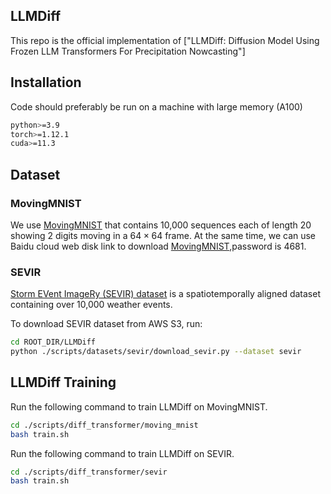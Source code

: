 ## LLMDiff

This repo is the official implementation of ["LLMDiff: Diffusion Model Using Frozen LLM Transformers For Precipitation Nowcasting"]

## Installation
Code should preferably be run on a machine with large memory (A100)

```bash
python>=3.9
torch>=1.12.1
cuda>=11.3
```

## Dataset

### MovingMNIST

We use [MovingMNIST](https://github.com/mansimov/unsupervised-videos) that contains 10,000 sequences each of length 20 showing 2 digits moving in a $64\times 64$ frame. At the same time, we can use Baidu cloud web disk link to download [MovingMNIST](https://pan.baidu.com/s/18OhkdGs92Pb-UfePNLIsDQ?pwd=4681),password is 4681.

### SEVIR

[Storm EVent ImageRy (SEVIR) dataset](https://sevir.mit.edu/) is a spatiotemporally aligned dataset containing over 10,000 weather events.

To download SEVIR dataset from AWS S3, run:
```bash
cd ROOT_DIR/LLMDiff
python ./scripts/datasets/sevir/download_sevir.py --dataset sevir
```

## LLMDiff Training

Run the following command to train LLMDiff on MovingMNIST.

```bash
cd ./scripts/diff_transformer/moving_mnist
bash train.sh
```

Run the following command to train LLMDiff on SEVIR.

```bash
cd ./scripts/diff_transformer/sevir
bash train.sh
```
